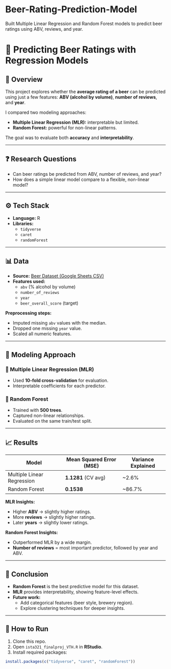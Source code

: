 # Beer-Rating-Prediction-Model
Built Multiple Linear Regression and Random Forest models to predict beer ratings using ABV, reviews, and year. 

# 🍺 Predicting Beer Ratings with Regression Models  

## 📖 Overview  
This project explores whether the **average rating of a beer** can be predicted using just a few features: **ABV (alcohol by volume)**, **number of reviews**, and **year**.  

I compared two modeling approaches:  
- **Multiple Linear Regression (MLR):** interpretable but limited.  
- **Random Forest:** powerful for non-linear patterns.  

The goal was to evaluate both **accuracy** and **interpretability**.  

---

## ❓ Research Questions  
- Can beer ratings be predicted from ABV, number of reviews, and year?  
- How does a simple linear model compare to a flexible, non-linear model?  

---

## ⚙️ Tech Stack  
- **Language:** R  
- **Libraries:**  
  - `tidyverse`  
  - `caret`  
  - `randomForest`  

---

## 📊 Data  
- **Source:** [Beer Dataset (Google Sheets CSV)](https://docs.google.com/spreadsheets/d/1FQvlCVdeGiMttYgBCsUXge3P_KfL8AmI12cvSXxkPuU/gviz/tq?tqx=out:csv)  
- **Features used:**  
  - `abv` (% alcohol by volume)  
  - `number_of_reviews`  
  - `year`  
  - `beer_overall_score` (target)  

**Preprocessing steps:**  
- Imputed missing `abv` values with the median.  
- Dropped one missing `year` value.  
- Scaled all numeric features.  

---

## 🚀 Modeling Approach  

### 🔹 Multiple Linear Regression (MLR)  
- Used **10-fold cross-validation** for evaluation.  
- Interpretable coefficients for each predictor.  

### 🔹 Random Forest  
- Trained with **500 trees**.  
- Captured non-linear relationships.  
- Evaluated on the same train/test split.  

---

## 📈 Results  

| Model                      | Mean Squared Error (MSE) | Variance Explained |
|-----------------------------|--------------------------|---------------------|
| Multiple Linear Regression  | **1.1281** (CV avg)      | ~2.6%              |
| Random Forest               | **0.1538**               | ~86.7%             |

**MLR Insights:**  
- Higher **ABV** → slightly higher ratings.  
- More **reviews** → slightly higher ratings.  
- Later **years** → slightly lower ratings.  

**Random Forest Insights:**  
- Outperformed MLR by a wide margin.  
- **Number of reviews** = most important predictor, followed by year and ABV.  

---

## 🏁 Conclusion  
- **Random Forest** is the best predictive model for this dataset.  
- **MLR** provides interpretability, showing feature-level effects.  
- **Future work:**  
  - Add categorical features (beer style, brewery region).  
  - Explore clustering techniques for deeper insights.  

---

## 📂 How to Run  

1. Clone this repo.  
2. Open `ista321_finalproj_VTH.R` in **RStudio**.  
3. Install required packages:  

```r
install.packages(c("tidyverse", "caret", "randomForest"))
